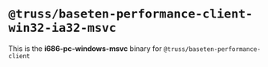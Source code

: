 # `@truss/baseten-performance-client-win32-ia32-msvc`

This is the **i686-pc-windows-msvc** binary for `@truss/baseten-performance-client`
